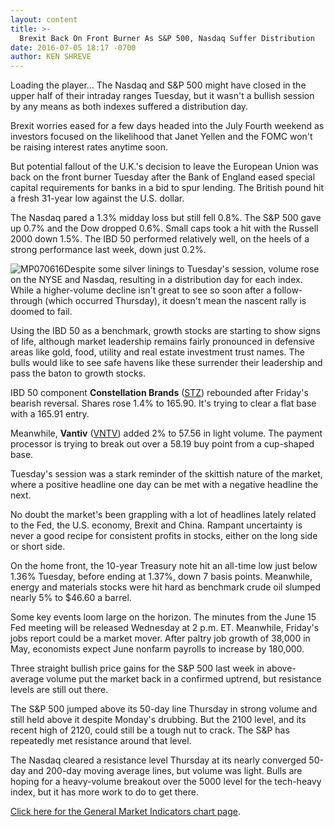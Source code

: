 ```yaml
---
layout: content
title: >-
  Brexit Back On Front Burner As S&P 500, Nasdaq Suffer Distribution
date: 2016-07-05 18:17 -0700
author: KEN SHREVE
---
```






Loading the player...
The Nasdaq and S&P 500 might have closed in the upper half of their intraday ranges Tuesday, but it wasn't a bullish session by any means as both indexes suffered a distribution day.


Brexit worries eased for a few days headed into the July Fourth weekend as investors focused on the likelihood that Janet Yellen and the FOMC won't be raising interest rates anytime soon.


But potential fallout of the U.K.'s decision to leave the European Union was back on the front burner Tuesday after the Bank of England eased special capital requirements for banks in a bid to spur lending. The British pound hit a fresh 31-year low against the U.S. dollar.


The Nasdaq pared a 1.3% midday loss but still fell 0.8%. The S&P 500 gave up 0.7% and the Dow dropped 0.6%. Small caps took a hit with the Russell 2000 down 1.5%. The IBD 50 performed relatively well, on the heels of a strong performance last week, down just 0.2%.


![MP070616](https://www.investors.com/wp-content/uploads/2016/07/MP070616.jpg)Despite some silver linings to Tuesday's session, volume rose on the NYSE and Nasdaq, resulting in a distribution day for each index. While a higher-volume decline isn't great to see so soon after a follow-through (which occurred Thursday), it doesn't mean the nascent rally is doomed to fail.


Using the IBD 50 as a benchmark, growth stocks are starting to show signs of life, although market leadership remains fairly pronounced in defensive areas like gold, food, utility and real estate investment trust names. The bulls would like to see safe havens like these surrender their leadership and pass the baton to growth stocks.


IBD 50 component **Constellation Brands** ([STZ](https://research.investors.com/quote.aspx?symbol=STZ)) rebounded after Friday's bearish reversal. Shares rose 1.4% to 165.90. It's trying to clear a flat base with a 165.91 entry.


Meanwhile, **Vantiv** ([VNTV](https://research.investors.com/quote.aspx?symbol=VNTV)) added 2% to 57.56 in light volume. The payment processor is trying to break out over a 58.19 buy point from a cup-shaped base.


Tuesday's session was a stark reminder of the skittish nature of the market, where a positive headline one day can be met with a negative headline the next.


No doubt the market's been grappling with a lot of headlines lately related to the Fed, the U.S. economy, Brexit and China. Rampant uncertainty is never a good recipe for consistent profits in stocks, either on the long side or short side.


On the home front, the 10-year Treasury note hit an all-time low just below 1.36% Tuesday, before ending at 1.37%, down 7 basis points. Meanwhile, energy and materials stocks were hit hard as benchmark crude oil slumped nearly 5% to $46.60 a barrel.


Some key events loom large on the horizon. The minutes from the June 15 Fed meeting will be released Wednesday at 2 p.m. ET. Meanwhile, Friday's jobs report could be a market mover. After paltry job growth of 38,000 in May, economists expect June nonfarm payrolls to increase by 180,000.


Three straight bullish price gains for the S&P 500 last week in above-average volume put the market back in a confirmed uptrend, but resistance levels are still out there.


The S&P 500 jumped above its 50-day line Thursday in strong volume and still held above it despite Monday's drubbing. But the 2100 level, and its recent high of 2120, could still be a tough nut to crack. The S&P has repeatedly met resistance around that level.


The Nasdaq cleared a resistance level Thursday at its nearly converged 50-day and 200-day moving average lines, but volume was light. Bulls are hoping for a heavy-volume breakout over the 5000 level for the tech-heavy index, but it has more work to do to get there.


[Click here for the General Market Indicators chart page](https://www.investors.com/wp-content/uploads/2016/07/IBD0507154212GMI.pdf).




